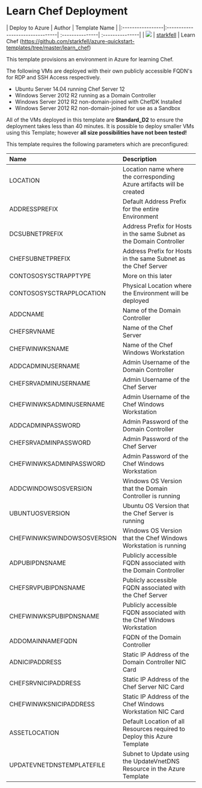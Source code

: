 # Learn Chef Deployment

| Deploy to Azure  | Author                          | Template Name   |
|:-----------------|:--------------------------------| :---------------| :---------------|
| <a href="https://portal.azure.com/#create/Microsoft.Template/uri/https%3A%2F%2Fraw.githubusercontent.com%2Fstarkfell%2Fazure-quickstart-templates%2Fmaster%2Flearn_chef%2Fazuredeploy.json" target="_blank"><img src="http://azuredeploy.net/deploybutton_small.png"/></a> | [starkfell](https://github.com/starkfell) | Learn Chef (https://github.com/starkfell/azure-quickstart-templates/tree/master/learn_chef)


This template provisions an environment in Azure for learning Chef.
 
 The following VMs are deployed with their own publicly accessible FQDN's for RDP and SSH Access respectively.
 - Ubuntu Server 14.04 running Chef Server 12
 - Windows Server 2012 R2 running as a Domain Controller
 - Windows Server 2012 R2 non-domain-joined with ChefDK Installed
 - Windows Server 2012 R2 non-domain-joined for use as a Sandbox

All of the VMs deployed in this template are **Standard_D2** to ensure the deployment takes less than 40 minutes. It is possible to deploy smaller VMs using this Template; however **all size possibilities have not been tested!**



This template requires the following parameters which are preconfigured:


| Name             | Description                     |
|:-----------------| :--------------------------------|
| LOCATION | Location name where the corresponding Azure artifacts will be created |
| ADDRESSPREFIX | Default Address Prefix for the entire Environment |
| DCSUBNETPREFIX | Address Prefix for Hosts in the same Subnet as the Domain Controller |
| CHEFSUBNETPREFIX | Address Prefix for Hosts in the same Subnet as the Chef Server |
| CONTOSOSYSCTRAPPTYPE | More on this later |
| CONTOSOSYSCTRAPPLOCATION | Physical Location where the Environment will be deployed |
| ADDCNAME | Name of the Domain Controller |
| CHEFSRVNAME | Name of the Chef Server |
| CHEFWINWKSNAME | Name of the Chef Windows Workstation |
| ADDCADMINUSERNAME | Admin Username of the Domain Controller |
| CHEFSRVADMINUSERNAME | Admin Username of the Chef Server |
| CHEFWINWKSADMINUSERNAME | Admin Username of the Chef Windows Workstation |
| ADDCADMINPASSWORD | Admin Password of the Domain Controller |
| CHEFSRVADMINPASSWORD | Admin Password of the Chef Server |
| CHEFWINWKSADMINPASSWORD | Admin Password of the Chef Windows Workstation |
| ADDCWINDOWSOSVERSION | Windows OS Version that the Domain Controller is running |
| UBUNTUOSVERSION | Ubuntu OS Version that the Chef Server is running |
| CHEFWINWKSWINDOWSOSVERSION | Windows OS Version that the Chef Windows Workstation is running |
| ADPUBIPDNSNAME | Publicly accessible FQDN associated with the Domain Controller |
| CHEFSRVPUBIPDNSNAME | Publicly accessible FQDN associated with the Chef Server |
| CHEFWINWKSPUBIPDNSNAME | Publicly accessible FQDN associated with the Chef Windows Workstation |
| ADDOMAINNAMEFQDN | FQDN of the Domain Controller |
| ADNICIPADDRESS | Static IP Address of the Domain Controller NIC Card |
| CHEFSRVNICIPADDRESS | Static IP Address of the Chef Server NIC Card |
| CHEFWINWKSNICIPADDRESS | Static IP Address of the Chef Windows Workstation NIC Card |
| ASSETLOCATION | Default Location of all Resources required to Deploy this Azure Template |
| UPDATEVNETDNSTEMPLATEFILE | Subnet to Update using the UpdateVnetDNS Resource in the Azure Template |


